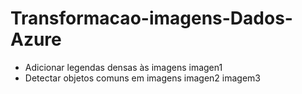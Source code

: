 # Transformacao-imagens-Dados-Azure

- Adicionar legendas densas às imagens
    imagen1
- Detectar objetos comuns em imagens
    imagen2
    imagem3
